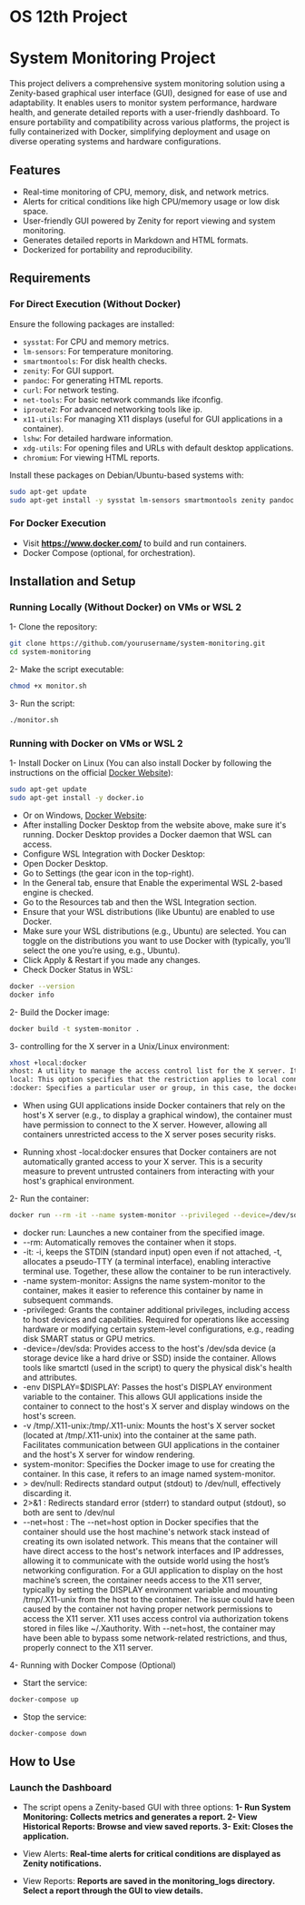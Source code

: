 # OS 12th Project

# System Monitoring Project 

This project delivers a comprehensive system monitoring solution using a Zenity-based graphical user interface (GUI), designed for ease of use and adaptability. It enables users to monitor system performance, hardware health, and generate detailed reports with a user-friendly dashboard. To ensure portability and compatibility across various platforms, the project is fully containerized with Docker, simplifying deployment and usage on diverse operating systems and hardware configurations.

## Features
- Real-time monitoring of CPU, memory, disk, and network metrics.
- Alerts for critical conditions like high CPU/memory usage or low disk space.
- User-friendly GUI powered by Zenity for report viewing and system monitoring.
- Generates detailed reports in Markdown and HTML formats.
- Dockerized for portability and reproducibility.

## Requirements

### For Direct Execution (Without Docker)
Ensure the following packages are installed:
- `sysstat`: For CPU and memory metrics.
- `lm-sensors`: For temperature monitoring.
- `smartmontools`: For disk health checks.
- `zenity`: For GUI support.
- `pandoc`: For generating HTML reports.
- `curl`: For network testing.
- `net-tools`: For basic network commands like ifconfig.
- `iproute2`: For advanced networking tools like ip.
- `x11-utils`: For managing X11 displays (useful for GUI applications in a container).
- `lshw`: For detailed hardware information.
- `xdg-utils`: For opening files and URLs with default desktop applications.
- `chromium`: For viewing HTML reports.

Install these packages on Debian/Ubuntu-based systems with:
```bash
sudo apt-get update
sudo apt-get install -y sysstat lm-sensors smartmontools zenity pandoc curl net-tools iproute2 x11-utils lshw xdg-utils chromium
```

### For Docker Execution
- Visit **https://www.docker.com/** to build and run containers.
- Docker Compose (optional, for orchestration).

## Installation and Setup

### Running Locally (Without Docker) on VMs or WSL 2

1- Clone the repository:
```bash
git clone https://github.com/yourusername/system-monitoring.git
cd system-monitoring
```
2- Make the script executable:
```bash
chmod +x monitor.sh
```
3- Run the script:
```bash
./monitor.sh
```

### Running with Docker on VMs or WSL 2
1- Install Docker on Linux (You can also install Docker by following the instructions on the official [Docker Website](https://docs.docker.com/engine/install/)):
```bash
sudo apt-get update
sudo apt-get install -y docker.io
```
- Or on Windows, [Docker Website](https://docs.docker.com/engine/install/):
- After installing Docker Desktop from the website above, make sure it's running. Docker Desktop provides a Docker daemon that WSL can access.
- Configure WSL Integration with Docker Desktop:
- Open Docker Desktop.
- Go to Settings (the gear icon in the top-right).
- In the General tab, ensure that Enable the experimental WSL 2-based engine is checked.
- Go to the Resources tab and then the WSL Integration section.
- Ensure that your WSL distributions (like Ubuntu) are enabled to use Docker.
- Make sure your WSL distributions (e.g., Ubuntu) are selected. You can toggle on the distributions you want to use Docker with (typically, you’ll select the one you’re using, e.g., Ubuntu).
- Click Apply & Restart if you made any changes.
- Check Docker Status in WSL:
```bash
docker --version
docker info
```

2- Build the Docker image:
```bash
docker build -t system-monitor .
```
3- controlling for the X server in a Unix/Linux environment:
```bash
xhost +local:docker
xhost: A utility to manage the access control list for the X server. It allows or denies connections from clients.
local: This option specifies that the restriction applies to local connections, meaning connections initiated from the local machine (using UNIX domain sockets).
:docker: Specifies a particular user or group, in this case, the docker group. When combined with -local, it denies X server access to local processes running as users in the docker group.
```
- When using GUI applications inside Docker containers that rely on the host's X server (e.g., to display a graphical window), the container must have permission to connect to the X server. However, allowing all containers unrestricted access to the X server poses security risks.

- Running xhost -local:docker ensures that Docker containers are not automatically granted access to your X server. This is a security measure to prevent untrusted containers from interacting with your host's graphical environment.

2- Run the container:
```bash
docker run --rm -it --name system-monitor --privileged --device=/dev/sda --env DISPLAY=$DISPLAY -v /tmp/.X11-unix:/tmp/.X11-unix --net=host system-monitor > /dev/null 2>&1
```
- docker run: Launches a new container from the specified image.
- --rm: Automatically removes the container when it stops.
- -it: -i, keeps the STDIN (standard input) open even if not attached, -t, allocates a pseudo-TTY (a terminal interface), enabling interactive terminal use. Together, these allow the container to be run interactively.
- -name system-monitor: Assigns the name system-monitor to the container, makes it easier to reference this container by name in subsequent commands.
- -privileged: Grants the container additional privileges, including access to host devices and capabilities. Required for operations like accessing hardware or modifying certain system-level configurations, e.g., reading disk SMART status or GPU metrics.
- -device=/dev/sda: Provides access to the host's /dev/sda device (a storage device like a hard drive or SSD) inside the container. Allows tools like smartctl (used in the script) to query the physical disk's health and attributes.
- -env DISPLAY=$DISPLAY: Passes the host's DISPLAY environment variable to the container. This allows GUI applications inside the container to connect to the host's X server and display windows on the host's screen.
- -v /tmp/.X11-unix:/tmp/.X11-unix: Mounts the host's X server socket (located at /tmp/.X11-unix) into the container at the same path. Facilitates communication between GUI applications in the container and the host's X server for window rendering.
- system-monitor: Specifies the Docker image to use for creating the container. In this case, it refers to an image named system-monitor.
- \> dev/null: Redirects standard output (stdout) to /dev/null, effectively discarding it.
- 2>&1 : Redirects standard error (stderr) to standard output (stdout), so both are sent to /dev/nul
- --net=host : The --net=host option in Docker specifies that the container should use the host machine's network stack instead of creating its own isolated network. This means that the container will have direct access to the host's network interfaces and IP addresses, allowing it to communicate with the outside world using the host’s networking configuration. For a GUI application to display on the host machine’s screen, the container needs access to the X11 server, typically by setting the DISPLAY environment variable and mounting /tmp/.X11-unix from the host to the container. The issue could have been caused by the container not having proper network permissions to access the X11 server. X11 uses access control via authorization tokens stored in files like ~/.Xauthority. With --net=host, the container may have been able to bypass some network-related restrictions, and thus, properly connect to the X11 server.

4- Running with Docker Compose (Optional)
- Start the service:
```bash
docker-compose up
```
- Stop the service:
```bash
docker-compose down
```

## How to Use

### Launch the Dashboard
- The script opens a Zenity-based GUI with three options:
**1- Run System Monitoring: Collects metrics and generates a report.
2- View Historical Reports: Browse and view saved reports.
3- Exit: Closes the application.**

- View Alerts:
**Real-time alerts for critical conditions are displayed as Zenity notifications.**

- View Reports:
**Reports are saved in the monitoring_logs directory. Select a report through the GUI to view details.**

